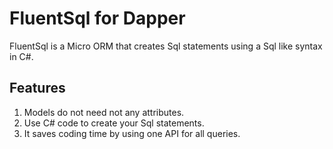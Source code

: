 # FluentSql for Dapper

FluentSql is a Micro ORM that creates Sql statements using a Sql like syntax in C#.

## Features

1. Models do not need not any attributes.
2. Use C# code to create your Sql statements.
3. It saves coding time by using one API for all queries.


